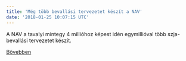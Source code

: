 ```yaml
---
title: 'Még több bevallási tervezetet készít a NAV'
date: '2018-01-25 10:07:15 UTC'
---
```


A NAV a tavalyi mintegy 4 millióhoz képest idén egymillióval több szja-bevallási tervezetet készít.


[Bővebben](http://ift.tt/2Gh5AbQ)
